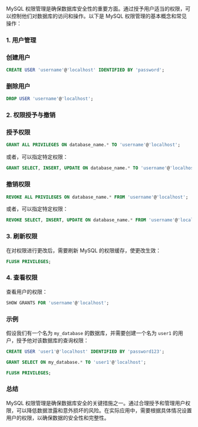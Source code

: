 MySQL 权限管理是确保数据库安全性的重要方面。通过授予用户适当的权限，可以控制他们对数据库的访问和操作。以下是 MySQL 权限管理的基本概念和常见操作：

### 1. 用户管理

### 创建用户

```sql
CREATE USER 'username'@'localhost' IDENTIFIED BY 'password';

```

### 删除用户

```sql
DROP USER 'username'@'localhost';

```

### 2. 权限授予与撤销

### 授予权限

```sql
GRANT ALL PRIVILEGES ON database_name.* TO 'username'@'localhost';

```

或者，可以指定特定权限：

```sql
GRANT SELECT, INSERT, UPDATE ON database_name.* TO 'username'@'localhost';

```

### 撤销权限

```sql
REVOKE ALL PRIVILEGES ON database_name.* FROM 'username'@'localhost';

```

或者，可以指定特定权限：

```sql
REVOKE SELECT, INSERT, UPDATE ON database_name.* FROM 'username'@'localhost';

```

### 3. 刷新权限

在对权限进行更改后，需要刷新 MySQL 的权限缓存，使更改生效：

```sql
FLUSH PRIVILEGES;

```

### 4. 查看权限

查看用户的权限：

```sql
SHOW GRANTS FOR 'username'@'localhost';

```

### 示例

假设我们有一个名为 `my_database` 的数据库，并需要创建一个名为 `user1` 的用户，授予他对该数据库的查询权限：

```sql
CREATE USER 'user1'@'localhost' IDENTIFIED BY 'password123';

GRANT SELECT ON my_database.* TO 'user1'@'localhost';

FLUSH PRIVILEGES;

```

### 总结

MySQL 权限管理是确保数据库安全的关键措施之一。通过合理授予和管理用户权限，可以降低数据泄露和意外损坏的风险。在实际应用中，需要根据具体情况设置用户的权限，以确保数据的安全性和完整性。